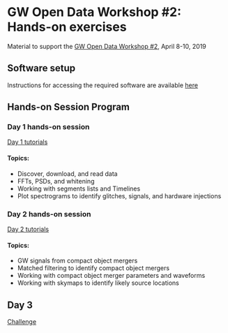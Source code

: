 # GW Open Data Workshop #2: Hands-on exercises

Material to support the
[GW Open Data Workshop #2](https://indico.in2p3.fr/event/18313/),
April 8-10, 2019

## Software setup

Instructions for accessing the required software are available [here](./setup.md)

## Hands-on Session Program

### Day 1 hands-on session

[Day 1 tutorials](./Day_1)

#### Topics:
 * Discover, download, and read data
 * FFTs, PSDs, and whitening
 * Working with segments lists and Timelines
 * Plot spectrograms to identify glitches, signals, and hardware injections

### Day 2 hands-on session

[Day 2 tutorials](./Day_2)

#### Topics:
 * GW signals from compact object mergers
 * Matched filtering to identify compact object mergers
 * Working with compact object merger parameters and waveforms
 * Working with skymaps to identify likely source locations

## Day 3

[Challenge](./challenge)

